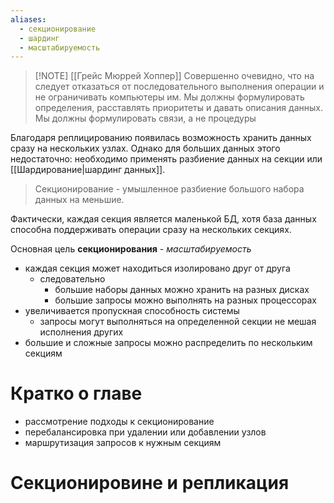 ```yaml
---
aliases:
  - секционирование
  - шардинг
  - масштабируемость
---
```


> [!NOTE] [[Грейс Мюррей Хоппер]]
> Совершенно очевидно, что на следует отказаться от последовательного выполнения операции и не ограничивать компьютеры им. 
> Мы должны формулировать определения, расставлять приоритеты и давать описания данных. 
> Мы должны формулировать связи, а не процедуры

Благодаря реплицированию появилась возможность хранить данных сразу на нескольких узлах. Однако для больших данных этого недостаточно: необходимо применять разбиение данных на секции или [[Шардирование|шардинг данных]].

> Секционирование - умышленное разбиение большого набора данных на меньшие.

Фактически, каждая секция является маленькой БД, хотя база данных способна поддерживать операции сразу на нескольких секциях.

Основная цель **секционирования** - *масштабируемость*
- каждая секция может находиться изолировано друг от друга
	- следовательно
		- большие наборы данных можно хранить на разных дисках
		- большие запросы можно выполнять на разных процессорах
- увеличивается пропускная способность системы
	- запросы могут выполняться на определенной секции не мешая исполнения других
- большие и сложные запросы можно распределить по нескольким секциям

# Кратко о главе
- рассмотрение подходы к секционирование
- перебалансировка при удалении или добавлении узлов
- маршрутизация запросов к нужным секциям

# Секционировине и репликация